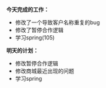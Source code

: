 **今天完成的工作：**
 
- 修改了一个导致客户名称重复的bug
- 修改了暂停合作逻辑
- 学习spring(105)



**明天的计划：** 

- 修改暂停合作逻辑
- 修改商城最近出现的问题
- 学习spring
